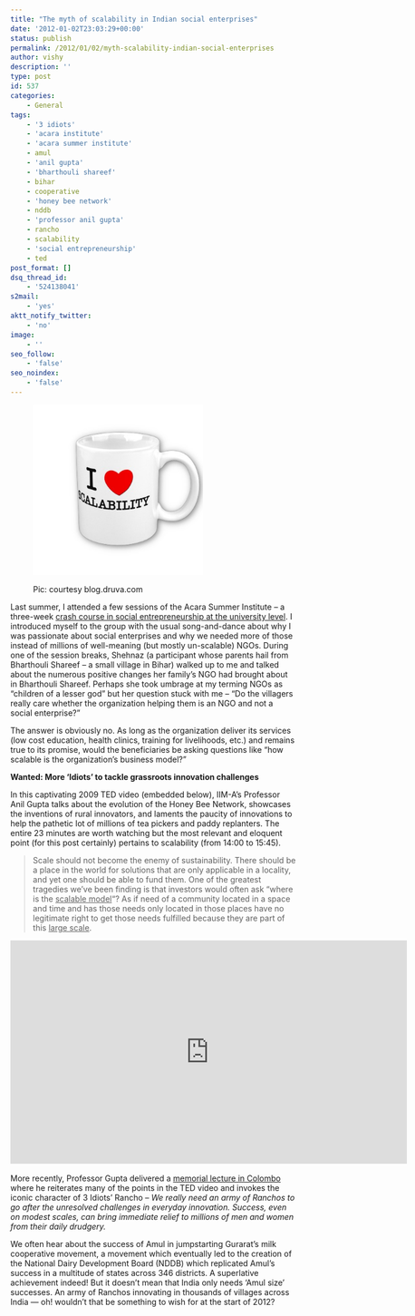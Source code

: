```yaml
---
title: "The myth of scalability in Indian social enterprises"
date: '2012-01-02T23:03:29+00:00'
status: publish
permalink: /2012/01/02/myth-scalability-indian-social-enterprises
author: vishy
description: ''
type: post
id: 537
categories:
    - General
tags:
    - '3 idiots'
    - 'acara institute'
    - 'acara summer institute'
    - amul
    - 'anil gupta'
    - 'bharthouli shareef'
    - bihar
    - cooperative
    - 'honey bee network'
    - nddb
    - 'professor anil gupta'
    - rancho
    - scalability
    - 'social entrepreneurship'
    - ted
post_format: []
dsq_thread_id:
    - '524138041'
s2mail:
    - 'yes'
aktt_notify_twitter:
    - 'no'
image:
    - ''
seo_follow:
    - 'false'
seo_noindex:
    - 'false'
---
```

<figure aria-describedby="caption-attachment-539" class="wp-caption alignleft" id="attachment_539" style="width: 300px">

[![](../../../../uploads/2012/01/i_love_scalability_mug.jpg "i_love_scalability_mug")](../../../../uploads/2012/01/i_love_scalability_mug.jpg)<figcaption class="wp-caption-text" id="caption-attachment-539">Pic: courtesy blog.druva.com</figcaption></figure>

Last summer, I attended a few sessions of the Acara Summer Institute – a three-week [crash course in social entrepreneurship at the university level](http://www.techsangam.com/2011/06/24/the-acara-institute-challenge-inspiring-social-entrepreneurship-at-the-university-level/). I introduced myself to the group with the usual song-and-dance about why I was passionate about social enterprises and why we needed more of those instead of millions of well-meaning (but mostly un-scalable) NGOs. During one of the session breaks, Shehnaz (a participant whose parents hail from Bharthouli Shareef – a small village in Bihar) walked up to me and talked about the numerous positive changes her family’s NGO had brought about in Bharthouli Shareef. Perhaps she took umbrage at my terming NGOs as “children of a lesser god” but her question stuck with me – “Do the villagers really care whether the organization helping them is an NGO and not a social enterprise?”

The answer is obviously no. As long as the organization deliver its services (low cost education, health clinics, training for livelihoods, etc.) and remains true to its promise, would the beneficiaries be asking questions like “how scalable is the organization’s business model?”

**Wanted: More ‘Idiots’ to tackle grassroots innovation challenges**

In this captivating 2009 TED video (embedded below), IIM-A’s Professor Anil Gupta talks about the evolution of the Honey Bee Network, showcases the inventions of rural innovators, and laments the paucity of innovations to help the pathetic lot of millions of tea pickers and paddy replanters. The entire 23 minutes are worth watching but the most relevant and eloquent point (for this post certainly) pertains to scalability (from 14:00 to 15:45).

> Scale should not become the enemy of sustainability. There should be a place in the world for solutions that are only applicable in a locality, and yet one should be able to fund them. One of the greatest tragedies we’ve been finding is that investors would often ask “where is the <span style="text-decoration: underline;">scalable model</span>“? As if need of a community located in a space and time and has those needs only located in those places have no legitimate right to get those needs fulfilled because they are part of this <span style="text-decoration: underline;">large scale</span>.

<span class="embed-youtube" style="text-align:center; display: block;"><iframe allowfullscreen="true" class="youtube-player" height="394" src="https://www.youtube.com/embed/JHk9YVjhk7c?version=3&rel=1&fs=1&autohide=2&showsearch=0&showinfo=1&iv_load_policy=1&wmode=transparent" style="border:0;" width="700"></iframe></span>

More recently, Professor Gupta delivered a [memorial lecture in Colombo](http://www.sundaytimes.lk/111225/BusinessTimes/bt14.html) where he reiterates many of the points in the TED video and invokes the iconic character of 3 Idiots’ Rancho – *We really need an army of Ranchos to go after the unresolved challenges in everyday innovation. Success, even on modest scales, can bring immediate relief to millions of men and women from their daily drudgery.*

We often hear about the success of Amul in jumpstarting Gurarat’s milk cooperative movement, a movement which eventually led to the creation of the National Dairy Development Board (NDDB) which replicated Amul’s success in a multitude of states across 346 districts. A superlative achievement indeed! But it doesn’t mean that India only needs ‘Amul size’ successes. An army of Ranchos innovating in thousands of villages across India — oh! wouldn’t that be something to wish for at the start of 2012?